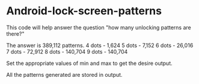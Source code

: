 # Android-lock-screen-patterns
This code will help answer the question "how many unlocking patterns are there?"

The answer is 389,112 patterns.
4 dots - 1,624
5 dots - 7,152
6 dots - 26,016
7 dots - 72,912
8 dots - 140,704
9 dots - 140,704

Set the appropriate values of min and max to get the desire output.

All the patterns generated are stored in output.
